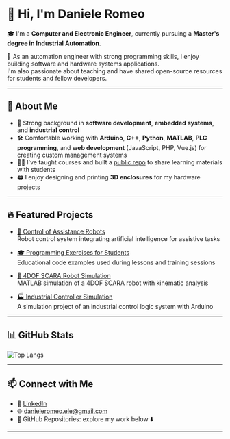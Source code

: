 # 👋 Hi, I'm Daniele Romeo

🎓 I'm a **Computer and Electronic Engineer**, currently pursuing a **Master's degree in Industrial Automation**.

🔧 As an automation engineer with strong programming skills, I enjoy building software and hardware systems applications.  
I'm also passionate about teaching and have shared open-source resources for students and fellow developers.

---

## 💼 About Me

- 🧠 Strong background in **software development**, **embedded systems**, and **industrial control**
- 🛠️ Comfortable working with **Arduino**, **C++**, **Python**, **MATLAB**, **PLC programming**, and **web development** (JavaScript, PHP, Vue.js) for creating custom management systems
- 👨‍🏫 I’ve taught courses and built a [public repo](https://github.com/d-romeo/Programming-exercises-for-students) to share learning materials with students
- 🖨️ I enjoy designing and printing **3D enclosures** for my hardware projects

---
## 🔥 Featured Projects

- [🤖 Control of Assistance Robots](https://github.com/d-romeo/Control-of-Assistance-Robots)  
  Robot control system integrating artificial intelligence for assistive tasks

- [🎓 Programming Exercises for Students](https://github.com/d-romeo/Programming-exercises-for-students)  
  Educational code examples used during lessons and training sessions

- [🧠 4DOF SCARA Robot Simulation](https://github.com/d-romeo/4DOF-SCARA-simulation)  
  MATLAB simulation of a 4DOF SCARA robot with kinematic analysis

- [🏭 Industrial Controller Simulation](https://github.com/d-romeo/Industrial-controller)  
  A simulation project of an industrial control logic system with Arduino

---

## 📊 GitHub Stats
![Top Langs](https://github-readme-stats.vercel.app/api/top-langs/?username=d-romeo&layout=compact&theme=radical)

---

## 📫 Connect with Me

- 💼 [LinkedIn](https://www.linkedin.com/in/daniele-romeo-954840295?utm_source=share&utm_campaign=share_via&utm_content=profile&utm_medium=ios_app)
- 🌐​ danieleromeo.ele@gmail.com
- 📁 GitHub Repositories: explore my work below ⬇️

---

